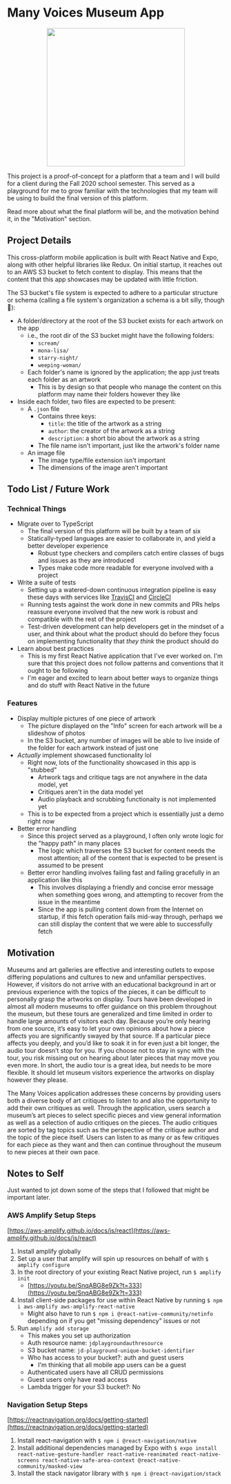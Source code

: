 # Many Voices Museum App

<p align="center">
	<img src="https://github.com/nchaloult/many-voices-museum-app/blob/master/gifs/demo-on-readme.gif?raw=true" width="320">
</p>

This project is a proof-of-concept for a platform that a team and I will build for a client during the Fall 2020 school semester. This served as a playground for me to grow familiar with the technologies that my team will be using to build the final version of this platform.

Read more about what the final platform will be, and the motivation behind it, in the "Motivation" section.

## Project Details

This cross-platform mobile application is built with React Native and Expo, along with other helpful libraries like Redux. On initial startup, it reaches out to an AWS S3 bucket to fetch content to display. This means that the content that this app showcases may be updated with little friction.

The S3 bucket's file system is expected to adhere to a particular structure or schema (calling a file system's organization a schema is a bit silly, though 🙂):

* A folder/directory at the root of the S3 bucket exists for each artwork on the app
	* i.e., the root dir of the S3 bucket might have the following folders:
		* `scream/`
		* `mona-lisa/`
		* `starry-night/`
		* `weeping-woman/`
	* Each folder's name is ignored by the application; the app just treats each folder as an artwork
		* This is by design so that people who manage the content on this platform may name their folders however they like
* Inside each folder, two files are expected to be present:
	* A `.json` file
		* Contains three keys:
			* `title`: the title of the artwork as a string
			* `author`: the creator of the artwork as a string
			* `description`: a short bio about the artwork as a string
		* The file name isn't important, just like the artwork's folder name
	* An image file
		* The image type/file extension isn't important
		* The dimensions of the image aren't important

## Todo List / Future Work

### Technical Things

* Migrate over to TypeScript
	* The final version of this platform will be built by a team of six
	* Statically-typed languages are easier to collaborate in, and yield a better developer experience
		* Robust type checkers and compilers catch entire classes of bugs and issues as they are introduced
		* Types make code more readable for everyone involved with a project
* Write a suite of tests
	* Setting up a watered-down continuous integration pipeline is easy these days with services like [TravisCI](https://travis-ci.com) and [CircleCI](https://circleci.com)
	* Running tests against the work done in new commits and PRs helps reassure everyone involved that the new work is robust and compatible with the rest of the project
	* Test-driven development can help developers get in the mindset of a user, and think about what the product should do before they focus on implementing functionality that *they think* the product should do
* Learn about best practices
	* This is my first React Native application that I've ever worked on. I'm sure that this project does not follow patterns and conventions that it ought to be following
	* I'm eager and excited to learn about better ways to organize things and do stuff with React Native in the future

### Features

* Display multiple pictures of one piece of artwork
	* The picture displayed on the "Info" screen for each artwork will be a slideshow of photos
	* In the S3 bucket, any number of images will be able to live inside of the folder for each artwork instead of just one
* *Actually* implement showcased functionality lol
	* Right now, lots of the functionality showcased in this app is "stubbed"
		* Artwork tags and critique tags are not anywhere in the data model, yet
		* Critiques aren't in the data model yet
		* Audio playback and scrubbing functionaity is not implemented yet
	* This is to be expected from a project which is essentially just a demo right now
* Better error handling
	* Since this project served as a playground, I often only wrote logic for the "happy path" in many places
		* The logic which traverses the S3 bucket for content needs the most attention; all of the content that is expected to be present is assumed to be present
	* Better error handling involves failing fast and failing gracefully in an application like this
		* This involves displaying a friendly and concise error message when something goes wrong, and attempting to recover from the issue in the meantime
		* Since the app is pulling content down from the Internet on startup, if this fetch operation fails mid-way through, perhaps we can still display the content that we were able to successfully fetch

## Motivation

Museums and art galleries are effective and interesting outlets to expose differing populations and cultures to new and unfamiliar perspectives. However, if visitors do not arrive with an educational background in art or previous experience with the topics of the pieces, it can be difficult to personally grasp the artworks on display. Tours have been developed in almost all modern museums to offer guidance on this problem throughout the museum, but these tours are generalized and time limited in order to handle large amounts of visitors each day. Because you’re only hearing from one source, it’s easy to let your own opinions about how a piece affects you are significantly swayed by that source. If a particular piece affects you deeply, and you’d like to soak it in for even just a bit longer, the audio tour doesn’t stop for you. If you choose not to stay in sync with the tour, you risk missing out on hearing about later pieces that may move you even more. In short, the audio tour is a great idea, but needs to be more flexible. It should let museum visitors experience the artworks on display however they please.

The Many Voices application addresses these concerns by providing users both a diverse body of art critiques to listen to and also the opportunity to add their own critiques as well. Through the application, users search a museum’s art pieces to select specific pieces and view general information as well as a selection of audio critiques on the pieces. The audio critiques are sorted by tag topics such as the perspective of the critique author and the topic of the piece itself. Users can listen to as many or as few critiques for each piece as they want and then can continue throughout the museum to new pieces at their own pace.

## Notes to Self

Just wanted to jot down some of the steps that I followed that might be important later.

### AWS Amplify Setup Steps

[https://aws-amplify.github.io/docs/js/react](https://aws-amplify.github.io/docs/js/react)

1. Install amplify globally
1. Set up a user that amplify will spin up resources on behalf of with `$ amplify configure`
1. In the root directory of your existing React Native project, run `$ amplify init`
	* [https://youtu.be/SnqABG8e9Zk?t=333](https://youtu.be/SnqABG8e9Zk?t=333)
1. Install client-side packages for use within React Native by running `$ npm i aws-amplify aws-amplify-react-native`
	* Might also have to run `$ npm i @react-native-community/netinfo` depending on if you get "missing dependency" issues or not
1. Run `amplify add storage`
	* This makes you set up authorization
	* Auth resource name: `jdplaygroundauthresource`
	* S3 bucket name: `jd-playground-unique-bucket-identifier`
	* Who has access to your bucket?: auth and guest users
		* I'm thinking that all mobile app users can be a guest
	* Authenticated users have all CRUD permissions
	* Guest users only have read access
	* Lambda trigger for your S3 bucket?: No

### Navigation Setup Steps

[https://reactnavigation.org/docs/getting-started](https://reactnavigation.org/docs/getting-started)

1. Install react-navigation with `$ npm i @react-navigation/native`
1. Install additional dependencies managed by Expo with `$ expo install react-native-gesture-handler react-native-reanimated react-native-screens react-native-safe-area-context @react-native-community/masked-view`
1. Install the stack navigator library with `$ npm i @react-navigation/stack`
